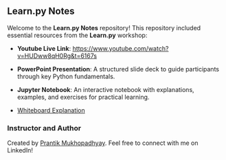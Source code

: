 ## Learn.py Notes

Welcome to the **Learn.py Notes** repository! This repository included essential resources from the **Learn.py** workshop:

- **Youtube Live Link**: https://www.youtube.com/watch?v=HUDww8qH0Rg&t=6167s

- **PowerPoint Presentation**: A structured slide deck to guide participants through key Python fundamentals.
  
- **Jupyter Notebook**: An interactive notebook with explanations, examples, and exercises for practical learning.
  
- [Whiteboard Explanation](https://app.eraser.io/workspace/8UYYTPadPyYD2pOFn86r?origin=share)

### Instructor and Author

Created by [Prantik Mukhopadhyay](https://www.linkedin.com/in/prantikm07). Feel free to connect with me on LinkedIn!
